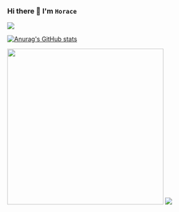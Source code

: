 ### Hi there 👋 I'm `Horace`

<img src="https://komarev.com/ghpvc/?username=tearill"/>

<!--
**tearill/tearill** is a ✨ _special_ ✨ repository because its `README.md` (this file) appears on your GitHub profile.

Here are some ideas to get you started:

- 🔭 I’m currently working on ...
- 🌱 I’m currently learning ...
- 👯 I’m looking to collaborate on ...
- 🤔 I’m looking for help with ...
- 💬 Ask me about ...
- 📫 How to reach me: ...
- 😄 Pronouns: ...
- ⚡ Fun fact: ...
-->
[![Anurag's GitHub stats](https://github-readme-stats.vercel.app/api?username=tearill&count_private=true&show_icons=true&theme=dark)](https://github.com/anuraghazra/github-readme-stats)

<img src="https://github-readme-stats.vercel.app/api/top-langs/?username=tearill&layout=compact" width="360"/>

<img src="https://github-profile-trophy.vercel.app/?username=tearill&margin-w=15&margin-h=15"/>

